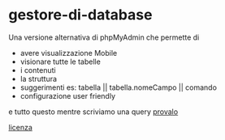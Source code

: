 # gestore-di-database
Una versione alternativa di phpMyAdmin che permette di 
* avere visualizzazione Mobile
* visionare tutte le tabelle
* i contenuti
* la struttura 
* suggerimenti es: tabella || tabella.nomeCampo || comando
* configurazione user friendly

e tutto questo mentre scriviamo una query 
[provalo](http://belingheri.altervista.org/data/index.php)

[licenza](https://tldrlegal.com/license/bsd-3-clause-license-(revised)#summary)
